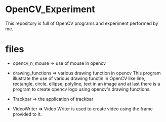 # OpenCV_Experiment
This repository is full of OpenCV programs and experiment performed by me.

# files
- opencv_n_mouse => use of mouse in opencv

- drawing_functions => various drawing function in opencv
This program illustrate the use of various drawing functin in OpenCV like line, rectangle, circle, ellipse, polyline, text in an image and at last there is a program to create opencv logo using opencv\'s drawing functions.

- Trackbar => the application of trackbar

- VideoWriter => Video Writer is used to create video using the frame provided to it.
	
